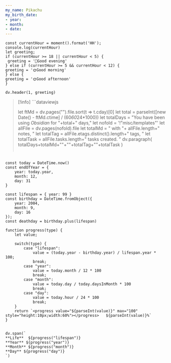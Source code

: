 ```yaml
---
my_name: Pikachu
my_birth_date:
- year:
- month:
- date:
---
```


```dataviewjs
const currentHour = moment().format('HH');
console.log(currentHour)
let greeting;
if (currentHour >= 18 || currentHour < 5) {
 greeting = '🌙Good evening'
} else if (currentHour >= 5 && currentHour < 12) {
greeting = '🌞Good morning'
} else {
greeting = '🌞Good afternoon'
}
  
dv.header(1, greeting)
```



> [!info] ```dataviewjs
> 
> let ftMd = dv.pages("").file.sort(t => t.cday)[0]
> let total = parseInt([new Date() - ftMd.ctime] / (60*60*24*1000))
> let totalDays = "You have been using *Obsidian* for "+total+" days,"
> let nofold = '!"misc/templates"'
> let allFile = dv.pages(nofold).file
> let totalMd = " with "+
> 	allFile.length+" notes, "
> let totalTag = allFile.etags.distinct().length+" tags, "
> let totalTask = allFile.tasks.length+" tasks created. "
> dv.paragraph(
> 	totalDays+totalMd+""+""+totalTag+""+totalTask
> )
> 
> ```

```dataviewjs

const today = DateTime.now()
const endOfYear = {
    year: today.year,
    month: 12,
    day: 31
}

const lifespan = { year: 99 } 
const birthday = DateTime.fromObject({
    year: 2004,
    month: 9,
    day: 16
});
const deathday = birthday.plus(lifespan)

function progress(type) {
    let value;
    
    switch(type) {
        case "lifespan": 
            value = (today.year - birthday.year) / lifespan.year * 100;
            break;
        case "year":
            value = today.month / 12 * 100
            break;
        case "month":
            value = today.day / today.daysInMonth * 100
            break;
        case "day":
            value = today.hour / 24 * 100
            break;
    }
    return `<progress value="${parseInt(value)}" max="100" style="height:10px;width:60%"></progress>   ${parseInt(value)}%`
}


dv.span(`
**Life**  ${progress("lifespan")}
**Year** ${progress("year")}
**Month** ${progress("month")}
**Day** ${progress("day")}
`)


```